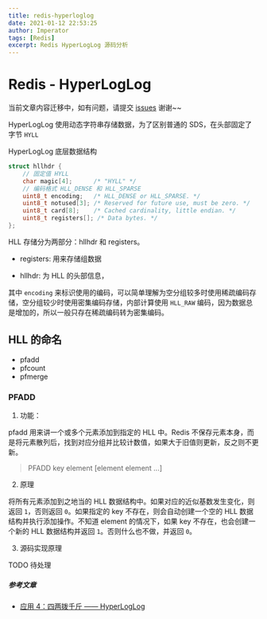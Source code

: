 ```yaml
---
title: redis-hyperloglog
date: 2021-01-12 22:53:25
author: Imperator
tags: [Redis]
excerpt: Redis HyperLogLog 源码分析
---
```


# Redis - HyperLogLog

当前文章内容迁移中，如有问题，请提交 [issues](https://github.com/Starrier/starrier.github.io/issues) 谢谢~~

HyperLogLog 使用动态字符串存储数据，为了区别普通的 SDS，在头部固定了字节 `HYLL`

HyperLogLog 底层数据结构

```c
struct hllhdr {
    // 固定值 HYLL
    char magic[4];      /* "HYLL" */
    // 编码格式 HLL_DENSE 和 HLL_SPARSE
    uint8_t encoding;   /* HLL_DENSE or HLL_SPARSE. */
    uint8_t notused[3]; /* Reserved for future use, must be zero. */
    uint8_t card[8];    /* Cached cardinality, little endian. */
    uint8_t registers[]; /* Data bytes. */
};
```
HLL  存储分为两部分：hllhdr 和 registers。

- registers: 用来存储组数据

- hllhdr: 为 HLL 的头部信息，

其中 `encoding` 来标识使用的编码，可以简单理解为空分组较多时使用稀疏编码存储，空分组较少时使用密集编码存储，内部计算使用 `HLL_RAW` 编码，因为数据总是增加的，所以一般只存在稀疏编码转为密集编码。

## HLL 的命名

- pfadd
- pfcount
- pfmerge

### PFADD

1. 功能：

pfadd 用来讲一个或多个元素添加到指定的 HLL 中。Redis 不保存元素本身，而是将元素散列后，找到对应分组并比较计数值，如果大于旧值则更新，反之则不更新。

> PFADD key element [element element ...]

2. 原理

将所有元素添加到之地当的 HLL 数据结构中。如果对应的近似基数发生变化，则返回 `1`，否则返回 `0`。如果指定的 key 不存在，则会自动创建一个空的 HLL 数据结构并执行添加操作。不知道 element 的情况下，如果 key 不存在，也会创建一个新的 HLL 数据结构并返回 `1`。否则什么也不做，并返回 `0`。

3. 源码实现原理

TODO 待处理


##### 参考文章

- [应用 4：四两拨千斤 —— HyperLogLog](https://juejin.cn/book/6844733724618129422/section/6844733724706209805)
